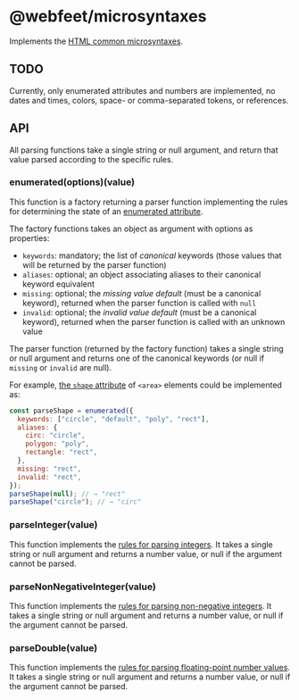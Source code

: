 # @webfeet/microsyntaxes

Implements the [HTML common microsyntaxes](https://html.spec.whatwg.org/multipage/common-microsyntaxes.html).

## TODO

Currently, only enumerated attributes and numbers are implemented,
no dates and times, colors, space- or comma-separated tokens, or references.

## API

All parsing functions take a single string or null argument, and return that value parsed according to the specific rules.

### enumerated(options)(value) <a name="enumerated"></a>

This function is a factory returning a parser function implementing the rules for determining the state of an [enumerated attribute](https://html.spec.whatwg.org/multipage/common-microsyntaxes.html#enumerated-attribute).

The factory functions takes an object as argument with options as properties:

- `keywords`: mandatory; the list of _canonical_ keywords (those values that will be returned by the parser function)
- `aliases`: optional; an object associating aliases to their canonical keyword equivalent
- `missing`: optional; the _missing value default_ (must be a canonical keyword), returned when the parser function is called with `null`
- `invalid`: optional; the _invalid value default_ (must be a canonical keyword), returned when the parser function is called with an unknown value

The parser function (returned by the factory function) takes a single string or null argument and returns one of the canonical keywords (or null if `missing` or `invalid` are null).

For example, [the `shape` attribute](https://html.spec.whatwg.org/multipage/image-maps.html#the-area-element:enumerated-attribute) of `<area>` elements could be implemented as:

```js
const parseShape = enumerated({
  keywords: ["circle", "default", "poly", "rect"],
  aliases: {
    circ: "circle",
    polygon: "poly",
    rectangle: "rect",
  },
  missing: "rect",
  invalid: "rect",
});
parseShape(null); // → "rect"
parseShape("circle"); // → "circ"
```

### parseInteger(value) <a name="integer"></a>

This function implements the [rules for parsing integers](https://html.spec.whatwg.org/multipage/common-microsyntaxes.html#rules-for-parsing-integers).
It takes a single string or null argument and returns a number value, or null if the argument cannot be parsed.

### parseNonNegativeInteger(value) <a name="non-negative-integer"></a>

This function implements the [rules for parsing non-negative integers](https://html.spec.whatwg.org/multipage/common-microsyntaxes.html#rules-for-parsing-non-negative-integers).
It takes a single string or null argument and returns a number value, or null if the argument cannot be parsed.

### parseDouble(value) <a name="double"></a>

This function implements the [rules for parsing floating-point number values](https://html.spec.whatwg.org/multipage/common-microsyntaxes.html#rules-for-parsing-floating-point-number-values).
It takes a single string or null argument and returns a number value, or null if the argument cannot be parsed.
